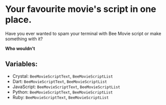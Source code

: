 # Your favourite movie's script in one place.

Have you ever wanted to spam your terminal with Bee Movie script or make something with it?

__Who wouldn't__

## Variables:
- Crystal: `BeeMovieScriptText`, `BeeMovieScriptList`
- Dart: `BeeMovieScriptText`, `BeeMovieScriptList`
- JavaScript: `BeeMovieScriptText`, `BeeMovieScriptList`
- Python: `BeeMovieScriptText`, `BeeMovieScriptList`
- Ruby: `BeeMovieScriptText`, `BeeMovieScriptList`
